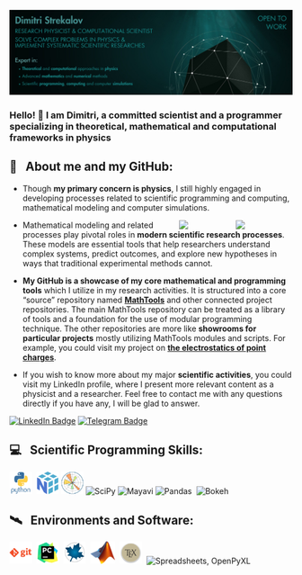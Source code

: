 ![Banner Image](Images/Banner.png)

### Hello! 👋 I am Dimitri, a committed scientist and a programmer specializing in theoretical, mathematical and computational frameworks in physics

## 📜 &nbsp; About me and my GitHub:

* Though **my primary concern is physics**, I still highly engaged in developing processes related to scientific
programming and computing, mathematical modeling and computer simulations.

<img align="right" src="https://github.com/StDLabs/DiscreteElecStat/blob/main/Content/Field_lines_dipole.gif" width="20%"/>

<img align="right" src="https://github.com/StDLabs/DiscreteElecStat/blob/main/Content/Lattice_isosurfaces.gif" width="20%"/>

* Mathematical modeling and related processes play pivotal roles in **modern scientific research processes**.
These models are essential tools that help researchers understand complex systems, predict outcomes, and explore new
hypotheses in ways that traditional experimental methods cannot.

* **My GitHub is a showcase of my core mathematical and programming tools** which I utilize in my research activities.
It is structured into a core “source” repository named [**MathTools**](https://github.com/StDLabs/MathTools) and other
connected project repositories. The main MathTools repository can be treated as a library of tools and a foundation for
the use of modular programming technique. The other repositories are more like **showrooms for particular projects**
mostly utilizing MathTools modules and scripts. For example, you could visit
my project on [**the electrostatics of point charges**](https://github.com/StDLabs/DiscreteElecStat).

* If you wish to know more about my major **scientific activities**, you could visit my LinkedIn profile,
where I present more relevant content as a physicist and a researcher. Feel free to contact me with any questions
directly if you have any, I will be glad to answer.

<a href="https://www.linkedin.com/in/dimitri-strekalov"><img src="https://img.shields.io/badge/LinkedIn-blue?style=for-the-badge&logo=linkedin&logoColor=white" alt="LinkedIn Badge"></a>
<a href="https://t.me/StDimitri"><img src="https://img.shields.io/badge/Telegram-2CA5E0?style=for-the-badge&logo=telegram&logoColor=white" alt="Telegram Badge"></a>

## 💻 &nbsp; Scientific Programming Skills:

<p>
<img src="https://github.com/devicons/devicon/blob/master/icons/python/python-original-wordmark.svg" title="Python" alt="Python" height="40"/>&nbsp;
<img src="https://github.com/devicons/devicon/blob/master/icons/numpy/numpy-original.svg" title="NumPy" alt="NumPy" height="40"/>
<img src="https://github.com/devicons/devicon/blob/master/icons/matplotlib/matplotlib-original.svg" title="Matplotlib" alt="Matplotlib" height="40"/>
<img src="https://images.squarespace-cdn.com/content/6596dfc539fa52603ef8b8d4/1704482165515-P512Q484O8BPGP5D7YQ2/scipy%2Bpng%2BHQ.png?format=1500w&content-type=image%2Fpng" title="SciPy" alt="SciPy" height="40"/>
<img src="https://scipy-lectures.org/_images/mayavi-logo.png" title="Mayavi" alt="Mayavi" height="40"/>
<img src="https://encrypted-tbn0.gstatic.com/images?q=tbn:ANd9GcTCpCB6Du8H6Lrm5WIbDcdW59uqoSiL-eeTlw&s" title="Pandas" alt="Pandas" height="40"/>&nbsp;
<img src="https://pydata.org/wp-content/uploads/2017/11/bokeh-logo-300.png" title="Bokeh" alt="Bokeh" height="40"/>&nbsp;
</p>

## 🛰 &nbsp; Environments and Software:

<p>
<img src="https://github.com/devicons/devicon/blob/master/icons/git/git-plain-wordmark.svg" title="Git" alt="Git" height="40"/>&nbsp;
<img src="https://github.com/devicons/devicon/blob/master/icons/pycharm/pycharm-original.svg" title="PyCharm" alt="PyCharm" height="40"/>&nbsp;
<img src="https://github.com/StDLabs/StDLabs/blob/main/Icons/Maple_lg2.png" title="Maple" alt="Maple" height="40"/>&nbsp;
<img src="https://github.com/StDLabs/StDLabs/blob/main/Icons/Matlab_Logo.png" title="Matlab" alt="Matlab" height="40"/>&nbsp;
<img src="https://github.com/StDLabs/StDLabs/blob/main/Icons/Latex-icon2.png" title="LaTeX" alt="LaTeX" height="40"/>&nbsp;
<img src="https://www.pyxll.com/blog/wp-content/uploads/2018/07/excel-to-xlsx.png.webp" title="Spreadsheets, OpenPyXL" alt="Spreadsheets, OpenPyXL" height="40"/>&nbsp;
</p>
